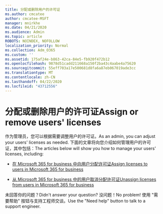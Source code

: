 ```yaml
---
title: 分配或删除用户的许可证
ms.author: cmcatee
author: cmcatee-MSFT
manager: mnirkhe
ms.date: 04/21/2020
ms.audience: Admin
ms.topic: article
ROBOTS: NOINDEX, NOFOLLOW
localization_priority: Normal
ms.collection: Adm_O365
ms.custom: ''
ms.assetid: 175af24e-b863-42ca-84e5-fb920f472b12
ms.openlocfilehash: 9878d51cadd211668a150f2ba43c4aabe4a75620
ms.sourcegitcommit: 55eff703a17e500681d8fa6a87eb067019ade3cc
ms.translationtype: MT
ms.contentlocale: zh-CN
ms.lasthandoff: 04/22/2020
ms.locfileid: "43712556"
---
```

# <a name="assign-or-remove-users-licenses"></a><span data-ttu-id="0adb5-102">分配或删除用户的许可证</span><span class="sxs-lookup"><span data-stu-id="0adb5-102">Assign or remove users' licenses</span></span>

<span data-ttu-id="0adb5-103">作为管理员，您可以根据需要调整用户的许可证。</span><span class="sxs-lookup"><span data-stu-id="0adb5-103">As an admin, you can adjust your users' licenses as needed.</span></span> <span data-ttu-id="0adb5-104">下面的文章将向您介绍如何管理用户的许可证，其中包括：</span><span class="sxs-lookup"><span data-stu-id="0adb5-104">The articles below will show you how to manage your users' licenses, including:</span></span>
  
- [<span data-ttu-id="0adb5-105">在 Microsoft 365 for business 中向用户分配许可证</span><span class="sxs-lookup"><span data-stu-id="0adb5-105">Assign licenses to users in Microsoft 365 for business</span></span>](https://docs.microsoft.com//office365/admin/subscriptions-and-billing/assign-licenses-to-users)

- [<span data-ttu-id="0adb5-106">从 Microsoft 365 for business 中的用户取消分配许可证</span><span class="sxs-lookup"><span data-stu-id="0adb5-106">Unassign licenses from users in Microsoft 365 for business</span></span>](https://docs.microsoft.com//office365/admin/subscriptions-and-billing/remove-licenses-from-users)

<span data-ttu-id="0adb5-107">未回答你的问题？</span><span class="sxs-lookup"><span data-stu-id="0adb5-107">Didn't answer your question?</span></span> <span data-ttu-id="0adb5-108">没问题！</span><span class="sxs-lookup"><span data-stu-id="0adb5-108">No problem!</span></span> <span data-ttu-id="0adb5-109">使用 "需要帮助" 按钮与支持工程师交谈。</span><span class="sxs-lookup"><span data-stu-id="0adb5-109">Use the "Need help" button to talk to a support engineer.</span></span>
